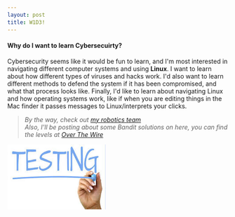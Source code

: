 ```yaml
---
layout: post
title: W1D3!
---
```


#### Why do I want to learn Cybersecuirty? ####

Cybersecurity seems like it would be fun to learn, and I'm most interested in navigating different computer systems and using **Linux**. I want to learn about how different types of viruses and hacks work. I'd also want to learn different methods to defend the system if it has been compromised, and what that process looks like. Finally, I'd like to learn about navigating Linux and how operating systems work, like if when you are editing things in the Mac finder it passes messages to Linux/interprets your clicks. 
> *By the way, check out [my robotics team](https://github.com/frc8840/2025-Season)*  
> *Also, I'll be posting about some Bandit solutions on here, you can find the levels at [Over The Wire](https://overthewire.org/wargames/bandit/bandit0.html)*  

![testing image](https://github.com/ekuo145/ekuo145.github.io/blob/master/images/TestingImage.jpeg)
